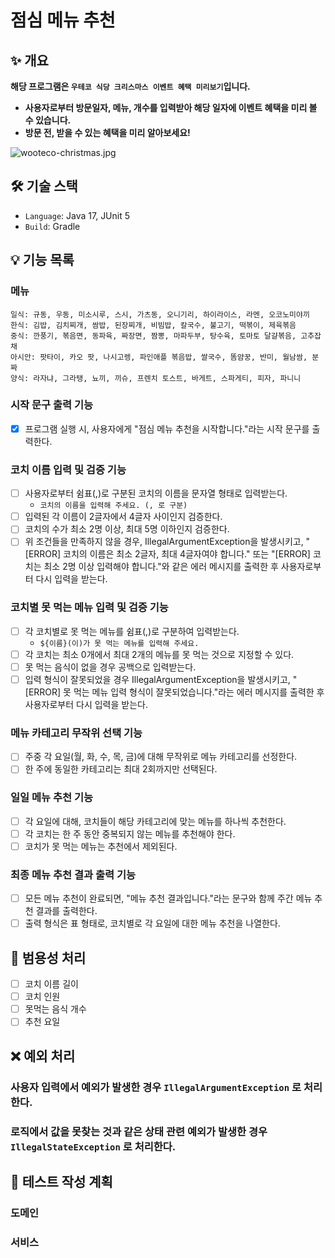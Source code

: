 # 점심 메뉴 추천

## ✨ 개요

**해당 프로그램은 `우테코 식당 크리스마스 이벤트 혜택 미리보기`입니다.**
- **사용자로부터 방문일자, 메뉴, 개수를 입력받아 해당 일자에 이벤트 혜택을 미리 볼 수 있습니다.**
- **방문 전, 받을 수 있는 혜택을 미리 알아보세요!**

![wooteco-christmas.jpg](image%2Fwooteco-christmas.jpg)
## 🛠️ 기술 스택

- `Language`: Java 17, JUnit 5
- `Build`: Gradle

## 💡 기능 목록

### 메뉴
```
일식: 규동, 우동, 미소시루, 스시, 가츠동, 오니기리, 하이라이스, 라멘, 오코노미야끼
한식: 김밥, 김치찌개, 쌈밥, 된장찌개, 비빔밥, 칼국수, 불고기, 떡볶이, 제육볶음
중식: 깐풍기, 볶음면, 동파육, 짜장면, 짬뽕, 마파두부, 탕수육, 토마토 달걀볶음, 고추잡채
아시안: 팟타이, 카오 팟, 나시고렝, 파인애플 볶음밥, 쌀국수, 똠얌꿍, 반미, 월남쌈, 분짜
양식: 라자냐, 그라탱, 뇨끼, 끼슈, 프렌치 토스트, 바게트, 스파게티, 피자, 파니니
```

### 시작 문구 출력 기능
- [x] 프로그램 실행 시, 사용자에게 "점심 메뉴 추천을 시작합니다."라는 시작 문구를 출력한다.

### 코치 이름 입력 및 검증 기능
- [ ] 사용자로부터 쉼표(,)로 구분된 코치의 이름을 문자열 형태로 입력받는다.
  - `코치의 이름을 입력해 주세요. (, 로 구분)`
- [ ] 입력된 각 이름이 2글자에서 4글자 사이인지 검증한다.
- [ ] 코치의 수가 최소 2명 이상, 최대 5명 이하인지 검증한다.
- [ ] 위 조건들을 만족하지 않을 경우, IllegalArgumentException을 발생시키고, "[ERROR] 코치의 이름은 최소 2글자, 최대 4글자여야 합니다." 또는 "[ERROR] 코치는 최소 2명 이상 입력해야 합니다."와 같은 에러 메시지를 출력한 후 사용자로부터 다시 입력을 받는다.

### 코치별 못 먹는 메뉴 입력 및 검증 기능
- [ ] 각 코치별로 못 먹는 메뉴를 쉼표(,)로 구분하여 입력받는다.
  - `${이름}(이)가 못 먹는 메뉴를 입력해 주세요.`
- [ ] 각 코치는 최소 0개에서 최대 2개의 메뉴를 못 먹는 것으로 지정할 수 있다.
- [ ] 못 먹는 음식이 없을 경우 공백으로 입력받는다.
- [ ] 입력 형식이 잘못되었을 경우 IllegalArgumentException을 발생시키고, "[ERROR] 못 먹는 메뉴 입력 형식이 잘못되었습니다."라는 에러 메시지를 출력한 후 사용자로부터 다시 입력을 받는다.

### 메뉴 카테고리 무작위 선택 기능
- [ ] 주중 각 요일(월, 화, 수, 목, 금)에 대해 무작위로 메뉴 카테고리를 선정한다.
- [ ] 한 주에 동일한 카테고리는 최대 2회까지만 선택된다.

### 일일 메뉴 추천 기능
- [ ] 각 요일에 대해, 코치들이 해당 카테고리에 맞는 메뉴를 하나씩 추천한다.
- [ ] 각 코치는 한 주 동안 중복되지 않는 메뉴를 추천해야 한다.
- [ ] 코치가 못 먹는 메뉴는 추천에서 제외된다.

### 최종 메뉴 추천 결과 출력 기능
- [ ] 모든 메뉴 추천이 완료되면, "메뉴 추천 결과입니다."라는 문구와 함께 주간 메뉴 추천 결과를 출력한다.
- [ ] 출력 형식은 표 형태로, 코치별로 각 요일에 대한 메뉴 추천을 나열한다.

## 🔔 범용성 처리
- [ ] 코치 이름 길이
- [ ] 코치 인원
- [ ] 못먹는 음식 개수
- [ ] 추천 요일

## ❌ 예외 처리

### 사용자 입력에서 예외가 발생한 경우 `IllegalArgumentException` 로 처리한다.



### 로직에서 값을 못찾는 것과 같은 상태 관련 예외가 발생한 경우 `IllegalStateException` 로 처리한다.



## 📜 테스트 작성 계획

### 도메인


### 서비스
